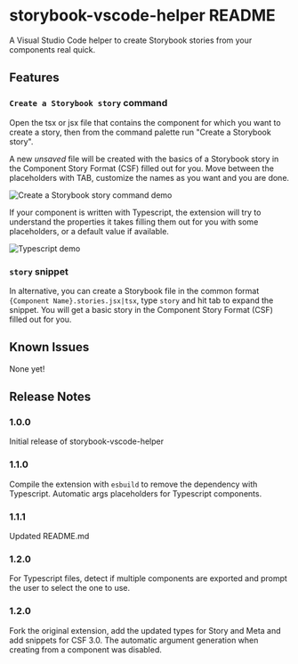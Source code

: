 # storybook-vscode-helper README

A Visual Studio Code helper to create Storybook stories from your components real quick.

## Features


### `Create a Storybook story` command

Open the tsx or jsx file that contains the component for which you want to create a story, then from the command palette run "Create a Storybook story". 

A new _unsaved_ file will be created with the basics of a Storybook story in the Component Story Format (CSF) filled out for you. Move between the placeholders with TAB, customize the names as you want and you are done.

![Create a Storybook story command demo](command-demo.gif)

If your component is written with Typescript, the extension will try to understand the properties it takes filling them out for you with some placeholders, or a default value if available.

![Typescript demo](command-demo-typescript.gif)

### `story` snippet

In alternative, you can create a Storybook file in the common format `{Component Name}.stories.jsx|tsx`, type `story` and hit tab to expand the snippet. You will get a basic story in the Component Story Format (CSF) filled out for you. 

## Known Issues

None yet!

## Release Notes

### 1.0.0

Initial release of storybook-vscode-helper
### 1.1.0

Compile the extension with `esbuild` to remove the dependency with Typescript.
Automatic args placeholders for Typescript components.

### 1.1.1

Updated README.md

### 1.2.0

For Typescript files, detect if multiple components are exported and prompt the user to select the one to use.

### 1.2.0

Fork the original extension, add the updated types for Story and Meta and add snippets for CSF 3.0. The automatic argument generation when creating from a component was disabled.
